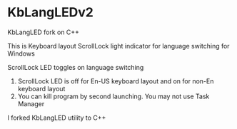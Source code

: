# KbLangLEDv2
KbLangLED fork on C++

This is Keyboard layout ScrollLock light indicator for language switching for Windows

ScrollLock LED toggles on language switching
1. ScrollLock LED is off for En-US keyboard layout and on for non-En keyboard layout
2. You can kill program by second launching. You may not use Task Manager

I forked KbLangLED utility to C++
